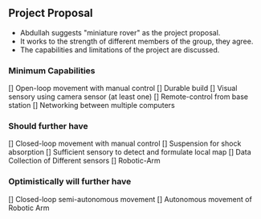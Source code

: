 ## Project Proposal
- Abdullah suggests "miniature rover" as the project proposal.
- It works to the strength of different members of the group, they agree.
- The capabilities and limitations of the project are discussed. 

### Minimum Capabilities
[] Open-loop movement with manual control
[] Durable build 
[] Visual sensory using camera sensor (at least one)
[] Remote-control from base station
[] Networking between multiple computers

### Should further have
[] Closed-loop movement with manual control
[] Suspension for shock absorption
[] Sufficient sensory to detect and formulate local map
[] Data Collection of Different sensors
[] Robotic-Arm 

### Optimistically will further have
[] Closed-loop semi-autonomous movement
[] Autonomous movement of Robotic Arm
